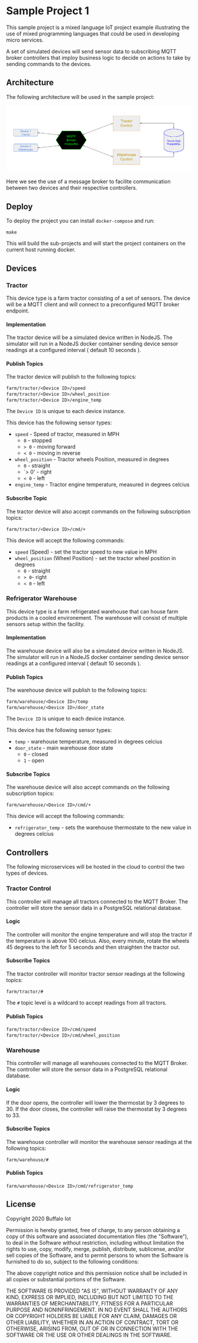 # Sample Project 1

This sample project is a mixed language IoT project example illustrating the use of mixed programming languages that could be used in developing micro services.

A set of simulated devices will send sensor data to subscribing MQTT broker controllers that imploy business logic to decide on actions to take by sending commands to the devices.

## Architecture

The following architecture will be used in the sample project:

![Architecture](docs/architecture.png)

Here we see the use of a message broker to facilite communication between two devices and their respective controllers.

## Deploy

To deploy the project you can install `docker-compose` and run:

```
make
```

This will build the sub-projects and will start the project containers on the current host running docker.

## Devices

### Tractor

This device type is a farm tractor consisting of a set of sensors.
The device will be a MQTT client and will connect to a preconfigured MQTT broker endpoint.

#### Implementation

The tractor device will be a simulated device written in NodeJS.
The simulator will run in a NodeJS docker container sending device sensor readings at a configured interval ( default 10 seconds ).

#### Publish Topics

The tractor device will publish to the following topics:

```
farm/tractor/<Device ID>/speed
farm/tractor/<Device ID>/wheel_position
farm/tractor/<Device ID>/engine_temp
```

The `Device ID` is unique to each device instance.

This device has the following sensor types:

* `speed` - Speed of tractor, measured in MPH
	* `0` - stopped
	* `> 0` - moving forward
	* `< 0` - moving in reverse
* `wheel_position` - Tractor wheels Position, measured in degrees
	* `0` - straight
	* `> 0' - right
	* `< 0` - left
* `engine_temp` - Tractor engine temperature, measured in degrees celcius

#### Subscribe Topic

The tractor device will also accept commands on the following subscription topics:

```
farm/tractor/<Device ID>/cmd/+
```

This device will accept the following commands:

* `speed` (Speed) - set the tractor speed to new value in MPH
* `wheel_position` (Wheel Position) - set the tractor wheel position in degrees
	* `0` - straight
	* `> 0`- right
	* `< 0` - left

### Refrigerator Warehouse

This device type is a farm refrigerated warehouse that can house farm products in a cooled environement.
The warehouse will consist of multiple sensors setup within the facility.

#### Implementation

The warehouse device will also be a simulated device written in NodeJS.
The simulator will run in a NodeJS docker container sending device sensor readings at a configured interval ( default 10 seconds ).

#### Publish Topics

The warehouse device will publish to the following topics:

```
farm/warehouse/<Device ID>/temp
farm/warehouse/<Device ID>/door_state
```

The `Device ID` is unique to each device instance.

This device has the following sensor types:

* `temp` - warehouse temperature, measured in degrees celcius
* `door_state` - main warehouse door state
	* `0` - closed
	* `1` - open

#### Subscribe Topics

The warehouse device will also accept commands on the following subscription topics:

```
farm/warehouse/<Device ID>/cmd/+
```

This device will accept the following commands:

* `refrigerator_temp` - sets the warehouse thermostate to the new value in degrees celcius

## Controllers

The following microservices will be hosted in the cloud to control the two types of devices.

### Tractor Control

This controller will manage all tractors connected to the MQTT Broker.
The controller will store the sensor data in a PostgreSQL relational database.

#### Logic

The controller will monitor the engine temperature and will stop the tractor if the temperature is above 100 celcius.
Also, every minute, rotate the wheels 45 degrees to the left for 5 seconds and then straighten the tractor out.

#### Subscribe Topics

The tractor controller will monitor tractor sensor readings at the following topics:

```
farm/tractor/#
```

The `#` topic level is a wildcard to accept readings from all tractors.

#### Publish Topics

```
farm/tractor/<Device ID>/cmd/speed
farm/tractor/<Device ID>/cmd/wheel_position
```

### Warehouse

This controller will manage all warehouses connected to the MQTT Broker.
The controller will store the sensor data in a PostgreSQL relational database.

#### Logic

If the door opens, the controller will lower the thermostat by 3 degrees to 30.
If the door closes, the controller will raise the thermostat by 3 degrees to 33.

#### Subscribe Topics

The warehouse controller will monitor the warehouse sensor readings at the following topics:

```
farm/warehouse/#
```

#### Publish Topics

```
farm/warehouse/<Device ID>/cmd/refrigerator_temp
```

## License

Copyright 2020 Buffalo Iot

Permission is hereby granted, free of charge, to any person obtaining a copy of this software and associated documentation files (the "Software"), to deal in the Software without restriction, including without limitation the rights to use, copy, modify, merge, publish, distribute, sublicense, and/or sell copies of the Software, and to permit persons to whom the Software is furnished to do so, subject to the following conditions:

The above copyright notice and this permission notice shall be included in all copies or substantial portions of the Software.

THE SOFTWARE IS PROVIDED "AS IS", WITHOUT WARRANTY OF ANY KIND, EXPRESS OR IMPLIED, INCLUDING BUT NOT LIMITED TO THE WARRANTIES OF MERCHANTABILITY, FITNESS FOR A PARTICULAR PURPOSE AND NONINFRINGEMENT. IN NO EVENT SHALL THE AUTHORS OR COPYRIGHT HOLDERS BE LIABLE FOR ANY CLAIM, DAMAGES OR OTHER LIABILITY, WHETHER IN AN ACTION OF CONTRACT, TORT OR OTHERWISE, ARISING FROM, OUT OF OR IN CONNECTION WITH THE SOFTWARE OR THE USE OR OTHER DEALINGS IN THE SOFTWARE.
